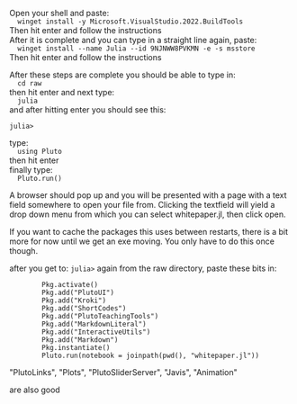 Open your shell and paste:  
    ```  
    winget install -y Microsoft.VisualStudio.2022.BuildTools  
    ```  
Then hit enter and follow the instructions  
After it is complete and you can type in a straight line again, paste:  
    ```  
    winget install --name Julia --id 9NJNWW8PVKMN -e -s msstore  
    ```  
Then hit enter and follow the instructions  

After these steps are complete you should be able to type in:  
    ```  
    cd raw  
    ```  
then hit enter and next type:  
    ```  
    julia  
    ```  
and after hitting enter you should see this:  
```  
julia>  
```  
type:  
    ```  
    using Pluto  
    ```  
then hit enter  
finally type:  
    ```  
    Pluto.run()  
    ```  

A browser should pop up and you will be presented with a page with a text field somewhere to open your file from.
Clicking the textfield will yield a drop down menu from which you can select whitepaper.jl, then click open.

If you want to cache the packages this uses between restarts, there is a bit more for now
until we get an exe moving. You only have to do this once though.

after you get to:
        ```
        julia>
        ```
again from the raw directory,
paste these bits in:
```
        Pkg.activate()
        Pkg.add("PlutoUI")
        Pkg.add("Kroki")
        Pkg.add("ShortCodes")
        Pkg.add("PlutoTeachingTools")
        Pkg.add("MarkdownLiteral")
        Pkg.add("InteractiveUtils")
        Pkg.add("Markdown")
        Pkg.instantiate()
        Pluto.run(notebook = joinpath(pwd(), "whitepaper.jl"))
```
"PlutoLinks", "Plots", "PlutoSliderServer", 
        "Javis", "Animation" 

are also good